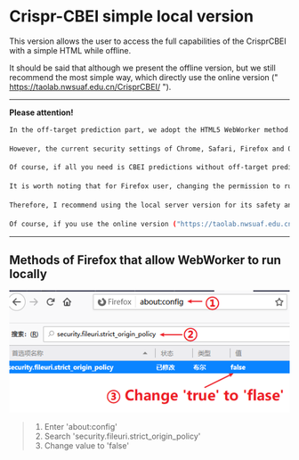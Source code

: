 # Crispr-CBEI simple local version
This version allows the user to access the full capabilities of the CrisprCBEI with a simple HTML while offline.

It should be said that although we present the offline version, but we still recommend the most simple way, which directly use the online version (" https://taolab.nwsuaf.edu.cn/CrisprCBEI/ ").

---
**Please attention!**

```bash
In the off-target prediction part, we adopt the HTML5 WebWorker method. 

However, the current security settings of Chrome, Safari, Firefox and Opera do not allow files to run locally (i.e.,  does not support WebWorker run locally). Microsoft Edge can be used without security settings, which means it can run directly (IE 11 excepted). Firefox could run by changing security settings (more details below), but Chrome, Safari and Opera may not.

Of course, if all you need is CBEI predictions without off-target prediction, any HTML5 enabled browser could work.

It is worth noting that for Firefox user, changing the permission to run local files may pose a security risk while users browse other web pages, so be careful!!! 

Therefore, I recommend using the local server version for its safety and support all HTML5 enabled browser.

Of course, if you use the online version ("https://taolab.nwsuaf.edu.cn/CrisprCBEI/"), all HTML5 enabled browser support it.

```
---

## Methods of Firefox that allow WebWorker to run locally


![f1](./img/f1.png)

>1. Enter 'about:config'
>2. Search 'security.fileuri.strict_origin_policy'
>3. Change value to 'false'



